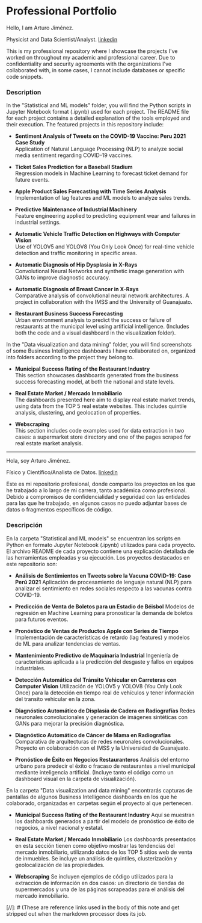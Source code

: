 # Professional Portfolio

Hello, I am Arturo Jiménez.

Physicist and Data Scientist/Analyst.
[linkedin]

This is my professional repository where I showcase the projects I've worked on throughout my academic and professional career. Due to confidentiality and security agreements with the organizations I've collaborated with, in some cases, I cannot include databases or specific code snippets.
### Description

In the "Statistical and ML models" folder, you will find the Python scripts in Jupyter Notebook format (.ipynb) used for each project. The README file for each project contains a detailed explanation of the tools employed and their execution. The featured projects in this repository include:

- **Sentiment Analysis of Tweets on the COVID-19 Vaccine: Peru 2021 Case Study**  
  Application of Natural Language Processing (NLP) to analyze social media sentiment regarding COVID-19 vaccines.

- **Ticket Sales Prediction for a Baseball Stadium**  
  Regression models in Machine Learning to forecast ticket demand for future events.

- **Apple Product Sales Forecasting with Time Series Analysis**  
  Implementation of lag features and ML models to analyze sales trends.

- **Predictive Maintenance of Industrial Machinery**  
  Feature engineering applied to predicting equipment wear and failures in industrial settings.

- **Automatic Vehicle Traffic Detection on Highways with Computer Vision**  
  Use of YOLOV5 and YOLOV8 (You Only Look Once) for real-time vehicle detection and traffic monitoring in specific areas.

- **Automatic Diagnosis of Hip Dysplasia in X-Rays**  
  Convolutional Neural Networks and synthetic image generation with GANs to improve diagnostic accuracy.

- **Automatic Diagnosis of Breast Cancer in X-Rays**  
  Comparative analysis of convolutional neural network architectures. A project in collaboration with the IMSS and the University of Guanajuato.

- **Restaurant Business Success Forecasting**  
  Urban environment analysis to predict the success or failure of restaurants at the municipal level using artificial intelligence. (Includes both the code and a visual dashboard in the visualization folder).

In the "Data visualization and data mining" folder, you will find screenshots of some Business Intelligence dashboards I have collaborated on, organized into folders according to the project they belong to.

- **Municipal Success Rating of the Restaurant Industry**  
  This section showcases dashboards generated from the business success forecasting model, at both the national and state levels.

- **Real Estate Market / Mercado Inmobiliario**  
  The dashboards presented here aim to display real estate market trends, using data from the TOP 5 real estate websites. This includes quintile analysis, clustering, and geolocation of properties.

- **Webscraping**  
  This section includes code examples used for data extraction in two cases: a supermarket store directory and one of the pages scraped for real estate market analysis.

--------------------------
Hola, soy Arturo Jiménez.

Físico y Científico/Analista de Datos.
[linkedin]

Este es mi repositorio profesional, donde comparto los proyectos en los que he trabajado a lo largo de mi carrera, tanto académica como profesional. Debido a compromisos de confidencialidad y seguridad con las entidades para las que he trabajado, en algunos casos no puedo adjuntar bases de datos o fragmentos específicos de código.

### Descripción
En la carpeta "Statistical and ML models" se encuentran los scripts en Python en formato Jupyter Notebook (.ipynb) utilizados para cada proyecto. El archivo README de cada proyecto contiene una explicación detallada de las herramientas empleadas y su ejecución. Los proyectos destacados en este repositorio son:

- **Análisis de Sentimientos en Tweets sobre la Vacuna COVID-19: Caso Perú 2021**
Aplicación de procesamiento de lenguaje natural (NLP) para analizar el sentimiento en redes sociales respecto a las vacunas contra COVID-19.

- **Predicción de Venta de Boletos para un Estadio de Béisbol**
Modelos de regresión en Machine Learning para pronosticar la demanda de boletos para futuros eventos.

- **Pronóstico de Ventas de Productos Apple con Series de Tiempo**
Implementación de características de retardo (lag features) y modelos de ML para analizar tendencias de ventas.

- **Mantenimiento Predictivo de Maquinaria Industrial**
Ingeniería de características aplicada a la predicción del desgaste y fallos en equipos industriales.

- **Detección Automática del Tránsito Vehicular en Carreteras con Computer Vision**
Utilización de YOLOV5 y YOLOV8 (You Only Look Once) para la detección en tiempo real de vehículos y tener información del transito vehicular en la zona.

- **Diagnóstico Automático de Displasia de Cadera en Radiografías**
Redes neuronales convolucionales y generación de imágenes sintéticas con GANs para mejorar la precisión diagnóstica.

- **Diagnóstico Automático de Cáncer de Mama en Radiografías**
Comparativa de arquitecturas de redes neuronales convolucionales. Proyecto en colaboración con el IMSS y la Universidad de Guanajuato.

- **Pronóstico de Éxito en Negocios Restauranteros**
Análisis del entorno urbano para predecir el éxito o fracaso de restaurantes a nivel municipal mediante inteligencia artificial. (Incluye tanto el código como un dashboard visual en la carpeta de visualización).

En la carpeta "Data visualization and data mining" encontrarás capturas de pantallas de algunos Business Intelligence dashboards en los que he colaborado, organizadas en carpetas según el proyecto al que pertenecen.

- **Municipal Success Rating of the Restaurant Industry**
Aquí se muestran los dashboards generados a partir del modelo de pronóstico de éxito de negocios, a nivel nacional y estatal.

- **Real Estate Market / Mercado Inmobiliario**
Los dashboards presentados en esta sección tienen como objetivo mostrar las tendencias del mercado inmobiliario, utilizando datos de los TOP 5 sitios web de venta de inmuebles. Se incluye un análisis de quintiles, clusterización y geolocalización de las propiedades.

- **Webscraping**
Se incluyen ejemplos de código utilizados para la extracción de información en dos casos: un directorio de tiendas de supermercados y una de las páginas scrapeadas para el análisis del mercado inmobiliario.




[//]: # (These are reference links used in the body of this note and get stripped out when the markdown processor does its job. 

   [linkedin]: <www.linkedin.com/in/arturojimenez0>
